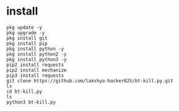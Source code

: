 # install 
    pkg update -y 
    pkg upgrade -y 
    pkg install git
    pkg install pip 
    pkg install python -y 
    pkg install python2 -y 
    pkg install python3 -y 
    pip2 install requests 
    pip2 install mechanize
    pip3 install requests 
    git clone https://github.com/lakshya-hacker825/bt-kill.py.git
    ls
    cd bt-kill.py
    ls
    python3 bt-kill.py

